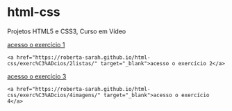 # html-css
 Projetos HTML5 e CSS3, Curso em Vídeo

   <a href="https://roberta-sarah.github.io/html-css/exerc%C3%ADcios/1favicon/" target="_blank">acesso o exercício 1</a>

    <a href="https://roberta-sarah.github.io/html-css/exerc%C3%ADcios/2listas/" target="_blank">acesso o exercício 2</a> 


<a href="https://roberta-sarah.github.io/html-css/exerc%C3%ADcios/3links/" target="_blank">acesso o exercício 3</a> 


    <a href="https://roberta-sarah.github.io/html-css/exerc%C3%ADcios/4imagens/" target="_blank">acesso o exercício 4</a> 